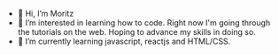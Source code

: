 - 👋 Hi, I’m Moritz
- 👀 I’m interested in learning how to code. Right now I'm going through the tutorials on the web. Hoping to advance my skills in doing so.
- 🌱 I’m currently learning javascript, reactjs and HTML/CSS.


<!---
mrtzt/mrtzt is a ✨ special ✨ repository because its `README.md` (this file) appears on your GitHub profile.
You can click the Preview link to take a look at your changes.
--->
